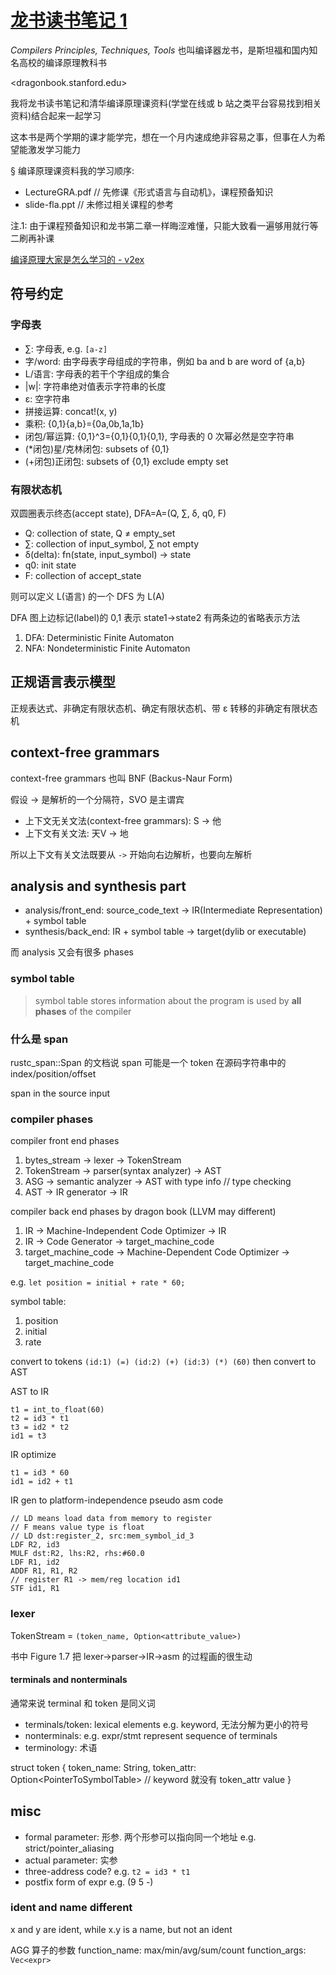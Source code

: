 # [龙书读书笔记 1]()

*Compilers Principles, Techniques, Tools* 也叫编译器龙书，是斯坦福和国内知名高校的编译原理教科书

<dragonbook.stanford.edu>

我将龙书读书笔记和清华编译原理课资料(学堂在线或 b 站之类平台容易找到相关资料)结合起来一起学习

这本书是两个学期的课才能学完，想在一个月内速成绝非容易之事，但事在人为希望能激发学习能力

§ 编译原理课资料我的学习顺序:
- LectureGRA.pdf // 先修课《形式语言与自动机》，课程预备知识
- slide-fla.ppt // 未修过相关课程的参考

注.1: 由于课程预备知识和龙书第二章一样晦涩难懂，只能大致看一遍够用就行等二刷再补课

[编译原理大家是怎么学习的 - v2ex](https://v2ex.com/t/802520#reply69)

## 符号约定

### 字母表

- ∑: 字母表, e.g. `[a-z]`
- 字/word: 由字母表字母组成的字符串，例如 ba and b are word of {a,b}
- L/语言: 字母表的若干个字组成的集合
- |w|: 字符串绝对值表示字符串的长度
- ε: 空字符串
- 拼接运算: concat!(x, y)
- 乘积: {0,1}{a,b}={0a,0b,1a,1b}
- 闭包/幂运算: {0,1}^3={0,1}{0,1}{0,1}, 字母表的 0 次幂必然是空字符串
- (*闭包)星/克林闭包: subsets of {0,1}
- (+闭包)正闭包: subsets of {0,1} exclude empty set

### 有限状态机

双圆圈表示终态(accept state), DFA=A=(Q, ∑, δ, q0, F)
- Q: collection of state, Q ≠ empty_set
- ∑: collection of input_symbol, ∑ not empty
- δ(delta): fn(state, input_symbol) -> state
- q0: init state
- F: collection of accept_state

则可以定义 L(语言) 的一个 DFS 为 L(A)

DFA 图上边标记(label)的 0,1 表示 state1->state2 有两条边的省略表示方法

1. DFA: Deterministic Finite Automaton
2. NFA: Nondeterministic Finite Automaton

## 正规语言表示模型

正规表达式、非确定有限状态机、确定有限状态机、带 ε 转移的非确定有限状态机

## context-free grammars

context-free grammars 也叫 BNF (Backus-Naur Form)

假设 -> 是解析的一个分隔符，SVO 是主谓宾

- 上下文无关文法(context-free grammars): S -> 他
- 上下文有关文法: 天V -> 地

所以上下文有关文法既要从 `->` 开始向右边解析，也要向左解析

## analysis and synthesis part

- analysis/front_end: source_code_text -> IR(Intermediate Representation) + symbol table
- synthesis/back_end: IR + symbol table -> target(dylib or executable)

而 analysis 又会有很多 phases

### symbol table

> symbol table stores information about the program is used by **all phases** of the compiler

### 什么是 span

rustc_span::Span 的文档说 span 可能是一个 token 在源码字符串中的 index/position/offset

span in the source input

### compiler phases

compiler front end phases

1. bytes_stream -> lexer -> TokenStream
2. TokenStream -> parser(syntax analyzer) -> AST
3. ASG -> semantic analyzer -> AST with type info // type checking
4. AST -> IR generator -> IR

compiler back end phases by dragon book (LLVM may different)
1. IR -> Machine-Independent Code Optimizer -> IR
2. IR -> Code Generator -> target_machine_code
3. target_machine_code -> Machine-Dependent Code Optimizer -> target_machine_code


e.g. `let position = initial + rate * 60;`

symbol table:
1. position
2. initial
3. rate

convert to tokens `(id:1) (=) (id:2) (+) (id:3) (*) (60)` then convert to AST

AST to IR

```
t1 = int_to_float(60)
t2 = id3 * t1
t3 = id2 * t2
id1 = t3
```

IR optimize

```
t1 = id3 * 60
id1 = id2 + t1
```

IR gen to platform-independence pseudo asm code

```
// LD means load data from memory to register
// F means value type is float
// LD dst:register_2, src:mem_symbol_id_3
LDF R2, id3
MULF dst:R2, lhs:R2, rhs:#60.0
LDF R1, id2
ADDF R1, R1, R2
// register R1 -> mem/reg location id1
STF id1, R1
```

### lexer

TokenStream = `(token_name, Option<attribute_value>)`

书中 Figure 1.7 把 lexer->parser->IR->asm 的过程画的很生动

#### terminals and nonterminals

通常来说 terminal 和 token 是同义词

- terminals/token: lexical elements e.g. keyword, 无法分解为更小的符号
- nonterminals: e.g. expr/stmt represent sequence of terminals
- terminology: 术语

struct token {
    token_name: String,
    token_attr: Option\<PointerToSymbolTable\> // keyword 就没有 token_attr value
}

## misc

- formal parameter: 形参. 两个形参可以指向同一个地址 e.g. strict/pointer_aliasing
- actual parameter: 实参
- three-address code? e.g. `t2 = id3 * t1`
- postfix form of expr e.g. (9 5 -)

### ident and name different

x and y are ident, while x.y is a name, but not an ident















AGG 算子的参数
function_name: max/min/avg/sum/count
function_args: `Vec<expr>`
